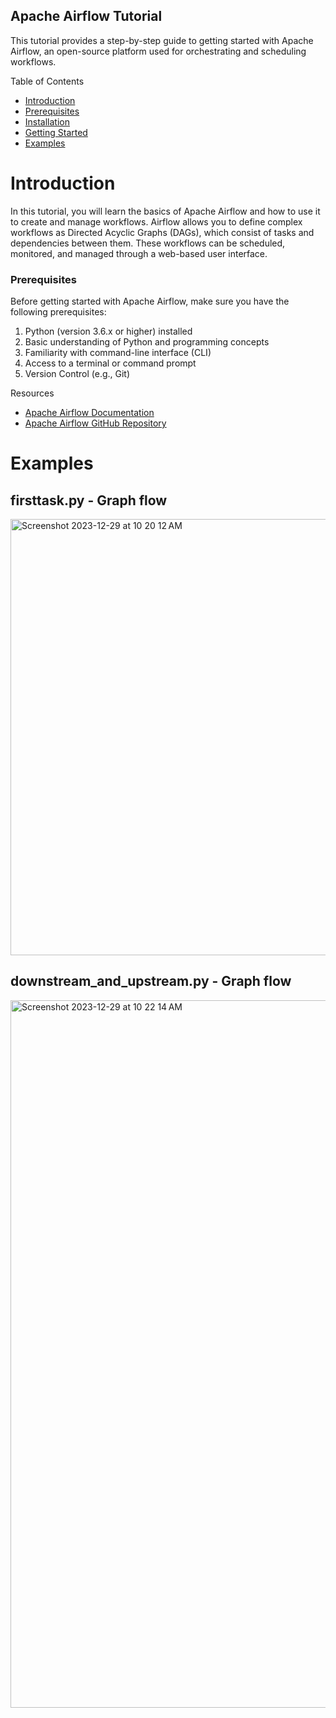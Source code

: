 ## Apache Airflow Tutorial
This tutorial provides a step-by-step guide to getting started with Apache Airflow, an open-source platform used for orchestrating and scheduling workflows.

Table of Contents
- [Introduction](#Introduction)
- [Prerequisites](#Prerequisites)
- [Installation](#Installation)
- [Getting Started](#GettingStarted)
- [Examples](#Examples)

# Introduction
In this tutorial, you will learn the basics of Apache Airflow and how to use it to create and manage workflows. Airflow allows you to define complex workflows as Directed Acyclic Graphs (DAGs), which consist of tasks and dependencies between them. These workflows can be scheduled, monitored, and managed through a web-based user interface.

### Prerequisites
Before getting started with Apache Airflow, make sure you have the following prerequisites:

1. Python (version 3.6.x or higher) installed
2. Basic understanding of Python and programming concepts
3. Familiarity with command-line interface (CLI)
4. Access to a terminal or command prompt
5. Version Control (e.g., Git)

Resources
- [Apache Airflow Documentation](https://airflow.apache.org/docs/)
- [Apache Airflow GitHub Repository](https://github.com/apache/airflow)

# Examples
## firsttask.py - Graph flow
<img width="698" alt="Screenshot 2023-12-29 at 10 20 12 AM" src="https://github.com/sramesh137/airflow-learning/assets/88080444/25c900d7-e64f-4bb2-a39b-5e9245fac93c">

## downstream_and_upstream.py - Graph flow
<img width="1132" alt="Screenshot 2023-12-29 at 10 22 14 AM" src="https://github.com/sramesh137/airflow-learning/assets/88080444/2eb2332d-2266-4db2-ae6e-6ea43df0f5b4">

